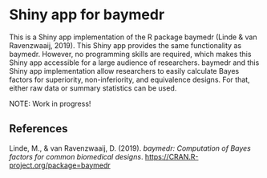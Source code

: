 
# Shiny app for baymedr

This is a Shiny app implementation of the R package baymedr (Linde & van
Ravenzwaaij, 2019). This Shiny app provides the same functionality as
baymedr. However, no programming skills are required, which makes this
Shiny app accessible for a large audience of researchers. baymedr and
this Shiny app implementation allow researchers to easily calculate
Bayes factors for superiority, non-inferiority, and equivalence designs.
For that, either raw data or summary statistics can be used.

NOTE: Work in progress\!

## References

<div id="refs" class="references">

<div id="ref-LindeVanravenzwaaij2019_0.1.0">

Linde, M., & van Ravenzwaaij, D. (2019). *baymedr: Computation of Bayes
factors for common biomedical designs*.
<https://CRAN.R-project.org/package=baymedr>

</div>

</div>
